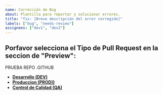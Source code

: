 ```yaml
---
name: Corrección de Bug
about: Plantilla para reportar y solucionar errores.
title: "fix: [Breve descripción del error corregido]"
labels: ["bug", "needs-review"]
assignees: ["dev1", "dev2"]
---
```


## Porfavor selecciona el Tipo de Pull Request en la seccion de "Preview":
PRUEBA REPO .GITHUB
* [**Desarrollo (DEV)**](?quick_pull=1&template=pull_request_to_dev_template.md)
* [**Produccion (PROD))**](?quick_pull=1&template=pull_request_to_prod_template.md)
* [**Control de Calidad (QA)**](?quick_pull=1&template=pull_request_to_qa_template.md)